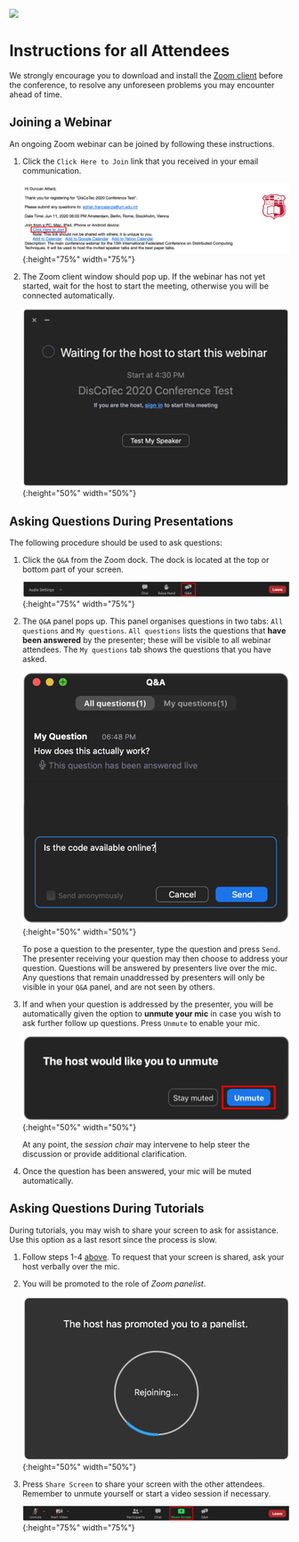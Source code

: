 [![](https://www.discotec.org/2020/discotec2020-banner.jpeg)](https://www.discotec.org/2020/)

# Instructions for all Attendees

We strongly encourage you to download and install the [Zoom client](https://zoom.us) before the conference, to resolve any unforeseen problems you may encounter ahead of time. 


## Joining a Webinar

An ongoing Zoom webinar can be joined by following these instructions. 

1. Click the `Click Here to Join` link that you received in your email communication.

    ![Email Invite](screenshots/invite.png){:height="75%" width="75%"}

2. The Zoom client window should pop up. If the webinar has not yet started, wait for the host to start the meeting, otherwise you will be connected automatically.

    ![Client](screenshots/waiting.png){:height="50%" width="50%"}


## Asking Questions During Presentations

The following procedure should be used to ask questions:

1. Click the `Q&A` from the Zoom dock. The dock is located at the top or bottom part of your screen.

    ![Q&A](screenshots/q_and_a.png){:height="75%" width="75%"}

2. The `Q&A` panel pops up. This panel organises questions in two tabs: `All questions` and `My questions`. `All questions` lists the questions that **have been answered** by the presenter; these will be visible to all webinar attendees. The `My questions` tab shows the questions that you have asked. 

    ![Q&A](screenshots/q_and_a_dialog.png){:height="50%" width="50%"}

    To pose a question to the presenter, type the question and press `Send`. The presenter receiving your question may then choose to address your question. Questions will be answered by presenters live over the mic. Any questions that remain unaddressed by presenters will only be visible in your `Q&A` panel, and are not seen by others.

3. If and when your question is addressed by the presenter, you will be automatically given the option to **unmute your mic** in case you wish to ask further follow up questions. Press `Unmute` to enable your mic.

    ![Unmute](screenshots/unmute.png){:height="50%" width="50%"}

    At any point, the *session chair* may intervene to help steer the discussion or provide additional clarification.    

4. Once the question has been answered, your mic will be muted automatically.


## Asking Questions During Tutorials

During tutorials, you may wish to share your screen to ask for assistance. Use this option as a last resort since the process is slow.

1. Follow steps 1-4 [above](#asking-questions-during-presentations). To request that your screen is shared, ask your host verbally over the mic.

2. You will be promoted to the role of *Zoom panelist*.

    ![Zoom panelist](screenshots/zoom_panelist.png){:height="50%" width="50%"}

3. Press `Share Screen` to share your screen with the other attendees. Remember to unmute yourself or start a video session if necessary.

    ![Share Screen](screenshots/share_screen.png){:height="75%" width="75%"}





<!-- Click *Raise Hand* to inform the presenter that you would like to share your screen.

![RaiseHand](screenshots/raise_hand.png){:height="50%" width="50%"} -->


<!-- Questions posed by attendees will appear in the *Q&A* popup window as shown. The popup has two tabs *All questions* and *My questions*; *All questions* shows all the available questions which the speaker may choose to address or otherwise. Answered questions become visible by the audience once answered, and may be viewed in the *My questions* tab. -->

<!-- Individuals who plan to attend the tutorials should, **in addition**, observe the instructions [below](#Tutorials). -->